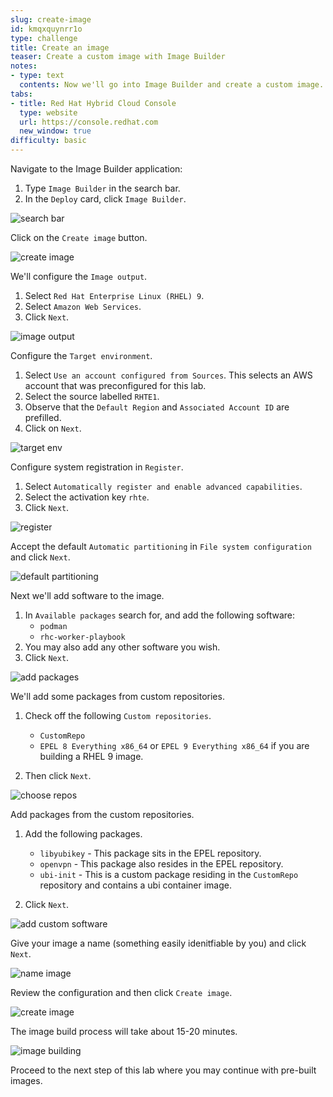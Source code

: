 ```yaml
---
slug: create-image
id: kmqxquynrr1o
type: challenge
title: Create an image
teaser: Create a custom image with Image Builder
notes:
- type: text
  contents: Now we'll go into Image Builder and create a custom image.
tabs:
- title: Red Hat Hybrid Cloud Console
  type: website
  url: https://console.redhat.com
  new_window: true
difficulty: basic
---
```

<!-- markdownlint-disable MD033 MD026-->

Navigate to the Image Builder application:

1) Type `Image Builder` in the search bar.
2) In the `Deploy` card, click `Image Builder`.

![search bar](../assets/imagebuildersearchbar.png)

Click on the `Create image` button.

![create image](../assets/createimagebutton.png)

We'll configure the `Image output`.

1) Select `Red Hat Enterprise Linux (RHEL) 9`.
2) Select `Amazon Web Services`.
3) Click `Next`.

![image output](../assets/imageoutput.png)

Configure the `Target environment`.

1) Select `Use an account configured from Sources`. This selects an AWS account that was preconfigured for this lab.
2) Select the source labelled `RHTE1`.
3) Observe that the `Default Region` and `Associated Account ID` are prefilled.
4) Click on `Next`.

![target env](../assets/targetenvironment.png)

Configure system registration in `Register`.

1) Select `Automatically register and enable advanced capabilities`.
2) Select the activation key `rhte`.
3) Click `Next`.

![register](../assets/registersystems.png)

Accept the default `Automatic partitioning` in `File system configuration` and click `Next`.

![default partitioning](../assets/partitioningdefault.png)

Next we'll add software to the image.

1) In `Available packages` search for, and add the following software:
      - `podman`
      <!-- - `rhc` -->
      - `rhc-worker-playbook`
      <!-- - `ansible-core` -->
2) You may also add any other software you wish.
3) Click `Next`.

![add packages](../assets/addpackages.png)

We'll add some packages from custom repositories.

1) Check off the following `Custom repositories`.

   - `CustomRepo`
   - `EPEL 8 Everything x86_64` or `EPEL 9 Everything x86_64` if you are building a RHEL 9 image.

2) Then click `Next`.

![choose repos](../assets/customreposchecked.png)

Add packages from the custom repositories.

1) Add the following packages.
   - `libyubikey` - This package sits in the EPEL repository.
   - `openvpn` - This package also resides in the EPEL repository.
   - `ubi-init` - This is a custom package residing in the `CustomRepo` repository and contains a ubi container image.

2) Click `Next`.

![add custom software](../assets/selectcustompackages.png)

Give your image a name (something easily idenitfiable by you) and click `Next`.

![name image](../assets/nameimage.png)

Review the configuration and then click `Create image`.

![create image](../assets/createimage.png)

The image build process will take about 15-20 minutes.

![image building](../assets/creatingimage.png)

Proceed to the next step of this lab where you may continue with pre-built images.

